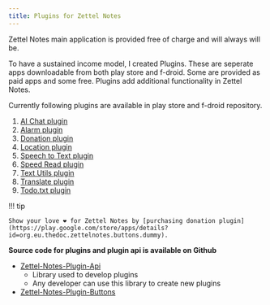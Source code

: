 ```yaml
---
title: Plugins for Zettel Notes
---
```


Zettel Notes main application is provided free of charge and will always will be.

To have a sustained income model, I created Plugins. These are seperate apps downloadable from both play store and f-droid. Some are provided as paid apps and some free. Plugins add additional functionality in Zettel Notes. 

Currently following plugins are available in play store and f-droid repository.

1. [AI Chat plugin](./chat-ai-plugin.md)
2. [Alarm plugin](./alarm-plugin.md)
3. [Donation plugin](./donation-plugin.md)
4. [Location plugin](./location-plugin.md)
5. [Speech to Text plugin](./speech-to-text-plugin.md)
6. [Speed Read plugin](./speed-read-plugin.md)
7. [Text Utils plugin](./text-utils.md)
8. [Translate plugin](./translate-plugin.md)
9. [Todo.txt plugin](./todo-txt-plugin.md)

!!! tip

    Show your love ❤️ for Zettel Notes by [purchasing donation plugin](https://play.google.com/store/apps/details?id=org.eu.thedoc.zettelnotes.buttons.dummy).

**Source code for plugins and plugin api is available on Github**

- [Zettel-Notes-Plugin-Api <i class='fa fa-github'></i>](https://github.com/damionx7/Zettel-Notes-Plugin-Api)
    - Library used to develop plugins
    - Any developer can use this library to create new plugins
- [Zettel-Notes-Plugin-Buttons <i class='fa fa-github'></i>](https://github.com/damionx7/Zettel-Notes-Plugin-Buttons/)
